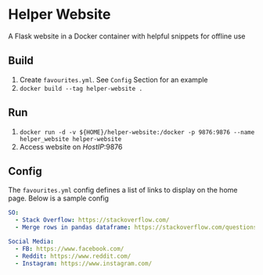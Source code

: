 # Helper Website

A Flask website in a Docker container with helpful snippets for offline use

## Build
1. Create `favourites.yml`. See `Config` Section for an example
1. `docker build --tag helper-website .`

## Run
1. `docker run -d -v ${HOME}/helper-website:/docker -p 9876:9876 --name helper_website helper-website`  
1. Access website on *HostIP*:9876


## Config
The `favourites.yml` config defines a list of links to display on the home page. Below is a sample config
```yml
SO:
  - Stack Overflow: https://stackoverflow.com/
  - Merge rows in pandas dataframe: https://stackoverflow.com/questions/78407529/i-need-to-merge-top-2-rows-in-dataframe

Social Media:
  - FB: https://www.facebook.com/
  - Reddit: https://www.reddit.com/
  - Instagram: https://www.instagram.com/
```
